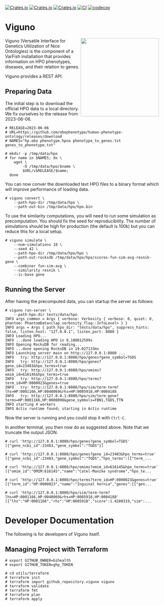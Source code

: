 [![Crates.io](https://img.shields.io/crates/d/viguno.svg)](https://crates.io/crates/viguno)
[![Crates.io](https://img.shields.io/crates/v/viguno.svg)](https://crates.io/crates/viguno)
[![Crates.io](https://img.shields.io/crates/l/viguno.svg)](https://crates.io/crates/viguno)
[![CI](https://github.com/bihealth/viguno/actions/workflows/rust.yml/badge.svg)](https://github.com/bihealth/viguno/actions/workflows/rust.yml)
[![codecov](https://codecov.io/gh/bihealth/viguno/branch/main/graph/badge.svg?token=aZchhLWdzt)](https://codecov.io/gh/bihealth/viguno)

# Viguno

<img src="https://raw.githubusercontent.com/bihealth/viguno/main/utils/vicuna-wrangling-ontology-and-genes.png" width="256px" height="256px" align="right">

Viguno (Versatile Interface for Genetics Utilization of Nice Ontologies) is the component of a VarFish installation that provides information on HPO phenotypes, diseases, and their relation to genes.

Viguno provides a REST API.

## Preparing Data

The initial step is to download the official HPO data to a local directory.
We fix ourselves to the release from 2023-06-06.

```
# RELEASE=2023-06-06
# URL=https://github.com/obophenotype/human-phenotype-ontology/releases/download
# NAMES="hp.obo phenotype.hpoa phenotype_to_genes.txt genes_to_phenotype.txt"

# mkdir -p /tmp/data/hpo
# for name in $NAMES; do \
    wget \
        -O /tmp/data/hpo/$name \
        $URL/v$RELEASE/$name;
  done
```

You can now conver the downloaded text HPO files to a binary format which will improve performance of loading data.

```
# viguno convert \
    --path-hpo-dir /tmp/data/hpo \
    --path-out-bin /tmp/data/hpo/hpo.bin
```

To use the similarity computations, you will need to run some simulation as precomputation.
You should fix the seed for reproducibility.
The number of simulations should be high for production (the default is 100k) but you can reduce this for a local setup.

```
# viguno simulate \
    --num-simulations 10 \
    --seed 42 \
    --path-hpo-dir /tmp/data/hpo/hpo \
    --path-out-rocksdb /tmp/data/hpo/hpo/scores-fun-sim-avg-resnik-gene \
    --combiner fun-sim-avg \
    --similarity resnik \
    --ic-base gene
```

## Running the Server

After having the precomputed data, you can startup the server as follows:

```
# viguno run-server \
    --path-hpo-dir tests/data/hpo
INFO args_common = Args { verbose: Verbosity { verbose: 0, quiet: 0, phantom: PhantomData<clap_verbosity_flag::InfoLevel> } }
INFO args = Args { path_hpo_dir: "tests/data/hpo", suppress_hints: false, listen_host: "127.0.0.1", listen_port: 8080 }
INFO Loading HPO...
INFO ...done loading HPO in 8.180012599s
INFO Opening RocksDB for reading...
INFO ...done opening RocksDB in 19.027133ms
INFO Launching server main on http://127.0.0.1:8080 ...
INFO   try: http://127.0.0.1:8080/hpo/genes?gene_symbol=TGDS
INFO   try: http://127.0.0.1:8080/hpo/genes?gene_id=23483&hpo_terms=true
INFO   try: http://127.0.0.1:8080/hpo/omims?omim_id=616145&hpo_terms=true
INFO   try: http://127.0.0.1:8080/hpo/terms?term_id=HP:0000023&genes=true
INFO   try: http://127.0.0.1:8080/hpo/sim/term-term?lhs=HP:0001166,HP:0040069&rhs=HP:0005918,HP:0004188
INFO   try: http://127.0.0.1:8080/hpo/sim/term-gene?terms=HP:0001166,HP:0000098&gene_symbols=FBN1,TGDS,TTN
INFO starting 4 workers
INFO Actix runtime found; starting in Actix runtime
```

Now the server is running and you could stop it with `Ctrl-C`.

In another terminal, you then now do as suggested above.
Note that we truncate the output JSON.

```
# curl 'http://127.0.0.1:8080/hpo/genes?gene_symbol=TGDS'
[{"gene_ncbi_id":23483,"gene_symbol":"TGDS"}]

# curl 'http://127.0.0.1:8080/hpo/genes?gene_id=23483&hpo_terms=true'
[{"gene_ncbi_id":23483,"gene_symbol":"TGDS","hpo_terms":[{"term_...

# curl 'http://127.0.0.1:8080/hpo/omims?omim_id=616145&hpo_terms=true'
[{"omim_id":"OMIM:616145","name":"Catel-Manzke syndrome","hpo_te...

# curl 'http://127.0.0.1:8080/hpo/terms?term_id=HP:0000023&genes=true'
[{"term_id":"HP:0000023","name":"Inguinal hernia","genes":[{"gen...

# curl 'http://127.0.0.1:8080/hpo/sim/term-term?lhs=HP:0001166,HP:0040069&rhs=HP:0005918,HP:0004188'
[{"lhs":"HP:0001166","rhs":"HP:0005918","score":1.4280319,"sim":...
```

# Developer Documentation

The following is for developers of Viguno itself.

## Managing Project with Terraform

```
# export GITHUB_OWNER=bihealth
# export GITHUB_TOKEN=ghp_TOKEN

# cd utils/terraform
# terraform init
# terraform import github_repository.viguno viguno
# terraform validate
# terraform fmt
# terraform plan
# terraform apply
```
